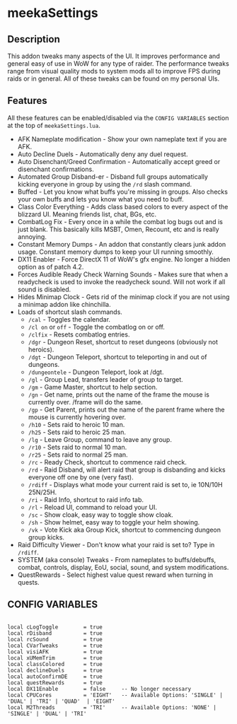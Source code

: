 meekaSettings
=============

Description
-----------
This addon tweaks many aspects of the UI. It improves performance and general easy of use in WoW for any type of raider. The performance tweaks range from visual quality mods to system mods all to improve FPS during raids or in general. All of these tweaks can be found on my personal UIs.

Features
----------
All these features can be enabled/disabled via the `CONFIG VARIABLES` section at the top of `meekaSettings.lua`.

+	AFK Nameplate modification - Show your own nameplate text if you are AFK.
+	Auto Decline Duels - Automatically deny any duel request.
+	Auto Disenchant/Greed Confirmation - Automatically accept greed or disenchant confirmations.
+	Automated Group Disband-er - Disband full groups automatically kicking everyone in group by using the `/rd` slash command.
+	Buffed - Let you know what buffs you're missing in groups. Also checks your own buffs and lets you know what you need to buff.
+	Class Color Everything - Adds class based colors to every aspect of the blizzard UI. Meaning friends list, chat, BGs, etc.
+	CombatLog Fix - Every once in a while the combat log bugs out and is just blank. This basically kills MSBT, Omen, Recount, etc and is really annoying.
+	Constant Memory Dumps - An addon that constantly clears junk addon usage. Constant memory dumps to keep your UI running smoothly.
+	DX11 Enabler - Force DirectX 11 of WoW's gfx engine. No longer a hidden option as of patch 4.2.
+	Forces Audible Ready Check Warning Sounds - Makes sure that when a readycheck is used to invoke the readycheck sound. Will not work if all sound is disabled.
+	Hides Minimap Clock - Gets rid of the minimap clock if you are not using a minimap addon like chinchilla.
+	Loads of shortcut slash commands.
	-	`/cal` - Toggles the calendar.
	-	`/cl on` or `off` - Toggle the combatlog on or off.
	-	`/clfix` - Resets combatlog entries.
	-	`/dgr` - Dungeon Reset, shortcut to reset dungeons (obviously not heroics).
	-	`/dgt` - Dungeon Teleport, shortcut to teleporting in and out of dungeons.
	-	`/dungeontele` - Dungeon Teleport, look at /dgt.
	-	`/gl` - Group Lead, transfers leader of group to target.
	-	`/gm` - Game Master, shortcut to help section.
	-	`/gn` - Get name, prints out the name of the frame the mouse is currently over. /frame will do the same.
	-	`/gp` - Get Parent, prints out the name of the parent frame where the mouse is currently hovering over.
	-	`/h10` - Sets raid to heroic 10 man.
	-	`/h25` - Sets raid to heroic 25 man.
	-	`/lg` - Leave Group, command to leave any group.
	-	`/r10` - Sets raid to normal 10 man.
	-	`/r25` - Sets raid to normal 25 man.
	-	`/rc` - Ready Check, shortcut to commence raid check.
	-	`/rd` - Raid Disband, will alert raid that group is disbanding and kicks everyone off one by one (very fast).
	-	`/rdiff` - Displays what mode your current raid is set to, ie 10N/10H 25N/25H.
	-	`/ri` - Raid Info, shortcut to raid info tab.
	-	`/rl` - Reload UI, command to reload your UI.
	-	`/sc` - Show cloak, easy way to toggle show cloak.
	-	`/sh` - Show helmet, easy way to toggle your helm showing.
	-	`/vk` - Vote Kick aka Group Kick, shortcut to commencing dungeon group kicks.
+	Raid Difficulty Viewer - Don't know what your raid is set to? Type in `/rdiff`.
+	SYSTEM (aka console) Tweaks - From nameplates to buffs/debuffs, combat, controls, display, EoU, social, sound, and system modifications.
+	QuestRewards - Select highest value quest reward when turning in quests.

CONFIG VARIABLES
----------------
<pre><code>
local cLogToggle        = true
local rDisband			= true
local rcSound			= true
local CVarTweaks		= true
local visiAFK			= true
local xUMemTrim			= true
local classColored		= true
local declineDuels		= true
local autoConfirmDE		= true
local questRewards		= true
local DX11Enable		= false		-- No longer necessary
local CPUCores			= 'EIGHT'	-- Available Options: 'SINGLE' | 'DUAL' | 'TRI' | 'QUAD'  | 'EIGHT'
local M2Threads			= 'TRI'		-- Available Options: 'NONE' | 'SINGLE' | 'DUAL' | 'TRI'
</code></pre>